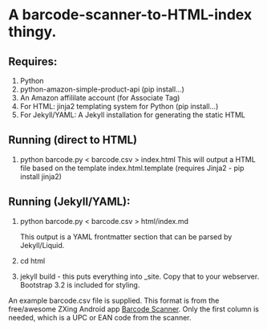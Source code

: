 # A barcode-scanner-to-HTML-index thingy.

## Requires:

1. Python
2. python-amazon-simple-product-api (pip install...)
3. An Amazon affililate account (for Associate Tag)
4. For HTML: jinja2 templating system for Python (pip install...)
5. For Jekyll/YAML: A Jekyll installation for generating the static HTML

## Running (direct to HTML)
1. python barcode.py < barcode.csv > index.html
    This will output a HTML file based on the template index.html.template
    (requires Jinja2 - pip install jinja2)

## Running (Jekyll/YAML):
1. python barcode.py < barcode.csv > html/index.md

    This output is a YAML frontmatter section that can be parsed by Jekyll/Liquid.
2. cd html
3. jekyll build - this puts everything into _site. Copy that to your webserver. Bootstrap 3.2 is included for styling.

An example barcode.csv file is supplied. This format is from the free/awesome ZXing Android app [Barcode Scanner](https://play.google.com/store/apps/details?id=com.google.zxing.client.android&hl=en). Only the first column is needed, which is a UPC or EAN code from the scanner.
